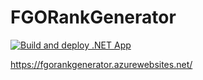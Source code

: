 # FGORankGenerator
[![Build and deploy .NET App](https://github.com/Gunj0/FGORankGenerator/actions/workflows/FGORankGenerator.yml/badge.svg)](https://github.com/Gunj0/FGORankGenerator/actions/workflows/FGORankGenerator.yml)

https://fgorankgenerator.azurewebsites.net/